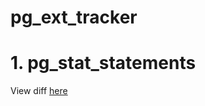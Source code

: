 # pg_ext_tracker

# 1. pg_stat_statements

View diff [here](pg_stat_statements/docker/pg_ext_diffs)
